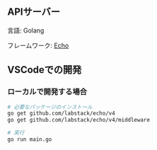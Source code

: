 ## APIサーバー

言語: Golang

フレームワーク: [Echo](https://github.com/labstack/echo)

## VSCodeでの開発

### ローカルで開発する場合

```bash
# 必要なパッケージのインストール
go get github.com/labstack/echo/v4
go get github.com/labstack/echo/v4/middleware

# 実行
go run main.go
```